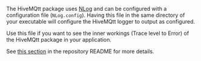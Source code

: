 The HiveMQtt package uses [NLog](https://github.com/NLog/NLog) and can be configured with a configuration
file (`NLog.config`).  Having this file in the same directory of your executable will configure the
HiveMQtt logger to output as configured.

Use this file if you want to see the inner workings (Trace level to Error) of the HiveMQtt package in your application.

See [this section](https://github.com/hivemq/hivemq-mqtt-client-dotnet#logging) in the repository README for more details.

